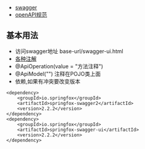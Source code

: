 - [swagger](https://swagger.io/docs/)
- [openAPI规范](https://github.com/OAI/OpenAPI-Specification/blob/main/versions/3.0.2.md)
## 基本用法 
- 访问swagger地址 base-url/swagger-ui.html
- [各种注解](https://blog.csdn.net/xiaojin21cen/article/details/78654652)
- @ApiOperation(value = "方法注释")
- @ApiModel("") 注释在POJO类上面
- 依赖,如果有冲突要改变版本
```
<dependency>
    <groupId>io.springfox</groupId>
    <artifactId>springfox-swagger2</artifactId>
    <version>2.2.2</version>
</dependency>
<dependency>
    <groupId>io.springfox</groupId>
    <artifactId>springfox-swagger-ui</artifactId>
    <version>2.2.2</version>
</dependency>
```
